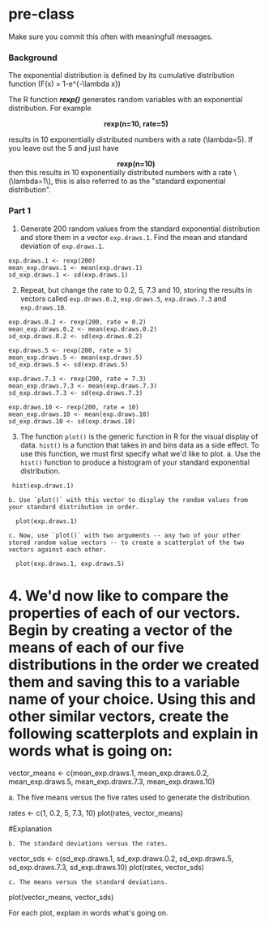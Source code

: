 # pre-class


Make sure you commit this often with meaningfull messages. 

### Background

The exponential distribution is defined by its cumulative distribution function
\(F(x) = 1-e^{-\lambda x}\)

The R function ***rexp()*** generates random variables with an exponential distribution. For example 
<center><strong>rexp(n=10, rate=5)</strong> </center>

results in 10 exponentially distributed numbers with a rate \(\lambda=5\). If you leave out the 5 and just have
<center><strong>rexp(n=10) </strong></center>
then this results in 10 exponentially distributed numbers with a rate \(\lambda=1\), this is also referred to as the "standard exponential distribution". 

### Part 1


1. Generate 200 random values from the standard exponential distribution and store them in a vector `exp.draws.1`.  Find the mean and standard deviation of `exp.draws.1`.

``` {r}
exp.draws.1 <- rexp(200)
mean_exp.draws.1 <- mean(exp.draws.1)
sd_exp.draws.1 <- sd(exp.draws.1)
```

2. Repeat, but change the rate to 0.2, 5, 7.3 and 10, storing the results in vectors called  `exp.draws.0.2`,  `exp.draws.5`,  `exp.draws.7.3` and  `exp.draws.10`. 

``` {r}
exp.draws.0.2 <- rexp(200, rate = 0.2)
mean_exp.draws.0.2 <- mean(exp.draws.0.2)
sd_exp.draws.0.2 <- sd(exp.draws.0.2)

exp.draws.5 <- rexp(200, rate = 5)
mean_exp.draws.5 <- mean(exp.draws.5)
sd_exp.draws.5 <- sd(exp.draws.5)

exp.draws.7.3 <- rexp(200, rate = 7.3)
mean_exp.draws.7.3 <- mean(exp.draws.7.3)
sd_exp.draws.7.3 <- sd(exp.draws.7.3)

exp.draws.10 <- rexp(200, rate = 10)
mean_exp.draws.10 <- mean(exp.draws.10)
sd_exp.draws.10 <- sd(exp.draws.10)
```

3. The function `plot()` is the generic function in R for the visual display of data. `hist()` is a function that takes in and bins data as a side effect. To use this function, we must first specify what we'd like to plot.
    a. Use the `hist()` function to produce a histogram of your standard exponential distribution. 
``` {r}    
 hist(exp.draws.1)
```    
    b. Use `plot()` with this vector to display the random values from your standard distribution in order.
```{r}    
  plot(exp.draws.1) 
```
    c. Now, use `plot()` with two arguments -- any two of your other stored random value vectors -- to create a scatterplot of the two vectors against each other.
``` {r}    
  plot(exp.draws.1, exp.draws.5)  
```
# 4. We'd now like to compare the properties of each of our vectors. Begin by creating a vector of the means of each of our five distributions in the order we created them and saving this to a variable name of your choice. Using this and other similar vectors, create the following scatterplots and explain in words what is going on:

vector_means <- c(mean_exp.draws.1, mean_exp.draws.0.2, mean_exp.draws.5, mean_exp.draws.7.3, mean_exp.draws.10)

  a. The five means versus the five rates used to generate the distribution.
  
  rates <- c(1, 0.2, 5, 7.3, 10)
  plot(rates, vector_means)
  
  #Explanation
  
  
    b. The standard deviations versus the rates.
 vector_sds <- c(sd_exp.draws.1, sd_exp.draws.0.2, sd_exp.draws.5, sd_exp.draws.7.3, sd_exp.draws.10)
 plot(rates, vector_sds)
    
    c. The means versus the standard deviations.
plot(vector_means, vector_sds)

For each plot, explain in words what's going on.

